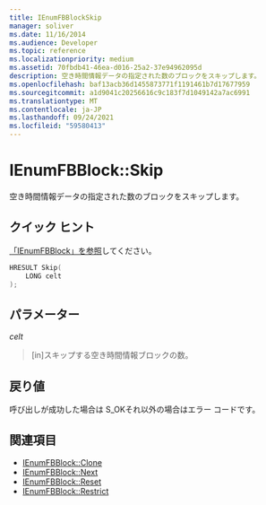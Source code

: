 ```yaml
---
title: IEnumFBBlockSkip
manager: soliver
ms.date: 11/16/2014
ms.audience: Developer
ms.topic: reference
ms.localizationpriority: medium
ms.assetid: 70fbdb41-46ea-d016-25a2-37e94962095d
description: 空き時間情報データの指定された数のブロックをスキップします。
ms.openlocfilehash: baf13acb36d1455873771f1191461b7d17677959
ms.sourcegitcommit: a1d9041c20256616c9c183f7d1049142a7ac6991
ms.translationtype: MT
ms.contentlocale: ja-JP
ms.lasthandoff: 09/24/2021
ms.locfileid: "59580413"
---
```

# <a name="ienumfbblockskip"></a>IEnumFBBlock::Skip

空き時間情報データの指定された数のブロックをスキップします。
  
## <a name="quick-info"></a>クイック ヒント

[「IEnumFBBlock」を参照](ienumfbblock.md)してください。
  
```cpp
HRESULT Skip(  
    LONG celt 
);
```

## <a name="parameters"></a>パラメーター

_celt_
  
>  [in]スキップする空き時間情報ブロックの数。 
    
## <a name="return-values"></a>戻り値

呼び出しが成功した場合は S_OKそれ以外の場合はエラー コードです。
  
## <a name="see-also"></a>関連項目

- [IEnumFBBlock::Clone](ienumfbblock-clone.md)  
- [IEnumFBBlock::Next](ienumfbblock-next.md)  
- [IEnumFBBlock::Reset](ienumfbblock-reset.md)  
- [IEnumFBBlock::Restrict](ienumfbblock-restrict.md)

